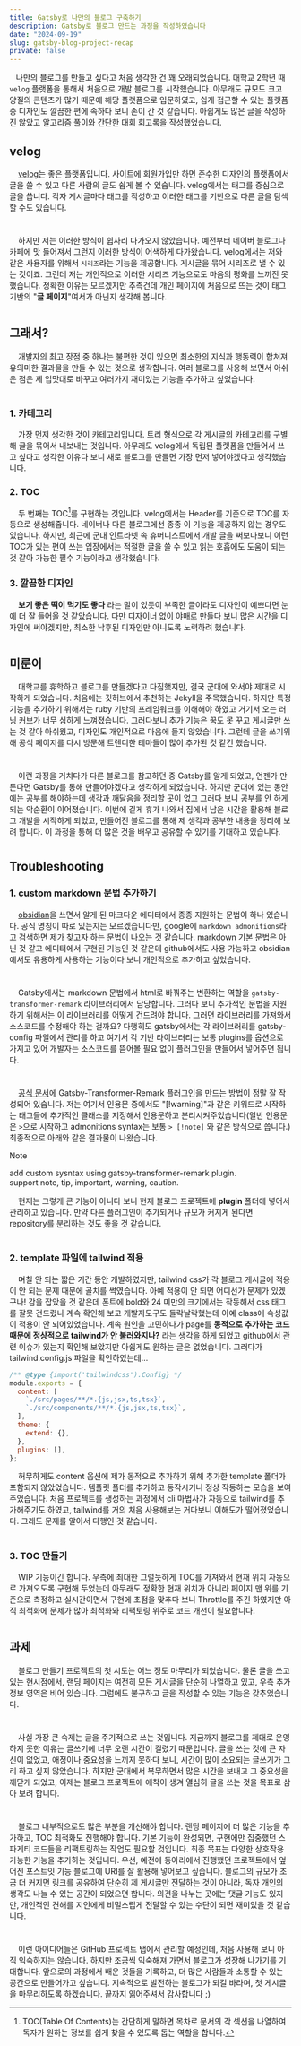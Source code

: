 ```yaml
---
title: Gatsby로 나만의 블로그 구축하기
description: Gatsby로 블로그 만드는 과정을 작성하였습니다
date: "2024-09-19"
slug: gatsby-blog-project-recap
private: false
---
```


&nbsp;&nbsp;&nbsp;나만의 블로그를 만들고 싶다고 처음 생각한 건 꽤 오래되었습니다. 대학교 2학년 때 `velog` 플랫폼을 통해서 처음으로 개발 블로그를 시작했습니다. 아무래도 규모도 크고 양질의 콘텐츠가 많기 때문에 해당 플랫폼으로 입문하였고, 쉽게 접근할 수 있는 플랫폼 중 디자인도 깔끔한 편에 속하다 보니 손이 간 것 같습니다. 아쉽게도 많은 글을 작성하진 않았고 알고리즘 풀이와 간단한 대회 회고록을 작성했었습니다.

## velog

&nbsp;&nbsp;&nbsp; [velog](https://velog.io/)는 좋은 플랫폼입니다. 사이트에 회원가입만 하면 준수한 디자인의 플랫폼에서 글을 쓸 수 있고 다른 사람의 글도 쉽게 볼 수 있습니다. velog에서는 태그를 중심으로 글을 씁니다. 각자 게시글마다 태그를 작성하고 이러한 태그를 기반으로 다른 글을 탐색할 수도 있습니다.

#

&nbsp;&nbsp;&nbsp; 하지만 저는 이러한 방식이 쉽사리 다가오지 않았습니다. 예전부터 네이버 블로그나 카페에 맛 들어져서 그런지 이러한 방식이 어색하게 다가왔습니다. velog에서는 저와 같은 사용자를 위해서 `시리즈`라는 기능을 제공합니다. 게시글을 묶어 시리즈로 낼 수 있는 것이죠. 그런데 저는 개인적으로 이러한 시리즈 기능으로도 마음의 평화를 느끼진 못했습니다. 정확한 이유는 모르겠지만 추측건데 개인 페이지에 처음으로 뜨는 것이 태그 기반의 "**글 페이지**"여서가 아닌지 생각해 봅니다.

#

## 그래서?

&nbsp;&nbsp;&nbsp; 개발자의 최고 장점 중 하나는 불편한 것이 있으면 최소한의 지식과 행동력이 합쳐져 유의미한 결과물을 만들 수 있는 것으로 생각합니다. 여러 블로그를 사용해 보면서 아쉬운 점은 제 입맛대로 바꾸고 여러가지 재미있는 기능을 추가하고 싶었습니다.

#

### 1. 카테고리

&nbsp;&nbsp;&nbsp; 가장 먼저 생각한 것이 카테고리입니다. 트리 형식으로 각 게시글의 카테고리를 구별해 글을 묶어서 내보내는 것입니다. 아무래도 velog에서 독립된 플랫폼을 만들어서 쓰고 싶다고 생각한 이유다 보니 새로 블로그를 만들면 가장 먼저 넣어야겠다고 생각했습니다.

### 2. TOC

&nbsp;&nbsp;&nbsp; 두 번째는 TOC[^1]를 구현하는 것입니다. velog에서는 Header를 기준으로 TOC를 자동으로 생성해줍니다. 네이버나 다른 블로그에선 종종 이 기능을 제공하지 않는 경우도 있습니다. 하지만, 최근에 군대 인트라넷 속 휴머니스트에서 개발 글을 써보다보니 이런 TOC가 있는 편이 쓰는 입장에서는 적절한 글을 쓸 수 있고 읽는 호흡에도 도움이 되는 것 같아 가능한 필수 기능이라고 생각했습니다.

### 3. 깔끔한 디자인

&nbsp;&nbsp;&nbsp; **보기 좋은 떡이 먹기도 좋다** 라는 말이 있듯이 부족한 글이라도 디자인이 예쁘다면 눈에 더 잘 들어올 것 같았습니다. 다만 디자이너 없이 야매로 만들다 보니 많은 시간을 디자인에 써야겠지만, 최소한 낙후된 디자인만 아니도록 노력하려 했습니다.

#

## 미룬이

&nbsp;&nbsp;&nbsp; 대학교를 휴학하고 블로그를 만들겠다고 다짐했지만, 결국 군대에 와서야 제대로 시작하게 되었습니다. 처음에는 깃허브에서 추천하는 Jekyll을 주목했습니다. 하지만 특정 기능을 추가하기 위해서는 ruby 기반의 프레임워크를 이해해야 하였고 거기서 오는 러닝 커브가 너무 심하게 느껴졌습니다. 그러다보니 추가 기능은 꿈도 못 꾸고 게시글만 쓰는 것 같아 아쉬웠고, 디자인도 개인적으로 마음에 들지 않았습니다. 그런데 글을 쓰기위해 공식 페이지를 다시 방문해 트렌디한 테마들이 많이 추가된 것 같긴 했습니다.

#

&nbsp;&nbsp;&nbsp; 이런 과정을 거치다가 다른 블로그를 참고하던 중 Gatsby를 알게 되었고, 언젠가 만든다면 Gatsby를 통해 만들어야겠다고 생각하게 되었습니다. 하지만 군대에 있는 동안에는 공부를 해야하는데 생각과 깨달음을 정리할 곳이 없고 그러다 보니 공부를 안 하게 되는 악순환이 이어졌습니다. 이번에 길게 휴가 나와서 집에서 남은 시간을 활용해 블로그 개발을 시작하게 되었고, 만들어진 블로그를 통해 제 생각과 공부한 내용을 정리해 보려 합니다. 이 과정을 통해 더 많은 것을 배우고 공유할 수 있기를 기대하고 있습니다.

#

## Troubleshooting

### 1. custom markdown 문법 추가하기

&nbsp;&nbsp;&nbsp; [obsidian](https://obsidian.md/)을 쓰면서 알게 된 마크다운 에디터에서 종종 지원하는 문법이 하나 있습니다. 공식 명칭이 따로 있는지는 모르겠습니다만, google에 `markdown admonitions`라고 검색하면 제가 찾고자 하는 문법이 나오는 것 같습니다. markdown 기본 문법은 아닌 것 같고 에디터에서 구현된 기능인 것 같은데 github에서도 사용 가능하고 obsidian에서도 유용하게 사용하는 기능이다 보니 개인적으로 추가하고 싶었습니다.

#

&nbsp;&nbsp;&nbsp; Gatsby에서는 markdown 문법에서 html로 바꿔주는 변환하는 역할을 `gatsby-transformer-remark` 라이브러리에서 담당합니다. 그러다 보니 추가적인 문법을 지원하기 위해서는 이 라이브러리를 어떻게 건드려야 합니다. 그러면 라이브러리를 가져와서 소스코드를 수정해야 하는 걸까요? 다행히도 gatsby에서는 각 라이브러리를 gatsby-config 파일에서 관리를 하고 여기서 각 기반 라이브러리는 보통 plugins를 옵션으로 가지고 있어 개발자는 소스코드를 뜯어볼 필요 없이 플러그인을 만들어서 넣어주면 됩니다.

#

&nbsp;&nbsp;&nbsp; [공식 문서](https://www.gatsbyjs.com/tutorial/remark-plugin-tutorial/)에 Gatsby-Transformer-Remark 플러그인을 만드는 방법이 정말 잘 작성되어 있습니다. 저는 여기서 인용문 중에서도 "[!warning]"과 같은 키워드로 시작하는 태그들에 추가적인 클래스를 지정해서 인용문하고 분리시켜주었습니다(일반 인용문은 `>`으로 시작하고 admonitions syntax는 보통 `> [!note]` 와 같은 방식으로 씁니다.) 최종적으로 아래와 같은 결과물이 나왔습니다.

> [!note]  
> add custom sysntax using gatsby-transformer-remark plugin. </br>
> support note, tip, important, warning, caution.

&nbsp;&nbsp;&nbsp; 현재는 그렇게 큰 기능이 아니다 보니 현재 블로그 프로젝트에 **plugin** 폴더에 넣어서 관리하고 있습니다. 만약 다른 플러그인이 추가되거나 규모가 커지게 된다면 repository를 분리하는 것도 좋을 것 같습니다.

#

### 2. template 파일에 tailwind 적용

&nbsp;&nbsp;&nbsp; 며칠 안 되는 짧은 기간 동안 개발하였지만, tailwind css가 각 블로그 게시글에 적용이 안 되는 문제 때문에 골치를 썩였습니다. 아예 적용이 안 되면 어디선가 문제가 있겠구나! 감을 잡았을 것 같은데 폰트에 bold와 24 미만의 크기에서는 작동해서 css 태그를 잘못 건드렸나 계속 확인해 보고 개발자도구도 들락날락했는데 아예 class에 속성값이 적용이 안 되어있었습니다. 계속 원인을 고민하다가 page를 **동적으로 추가하는 코드 때문에 정상적으로 tailwind가 안 불러와지나?** 라는 생각을 하게 되었고 github에서 관련 이슈가 있는지 확인해 보았지만 아쉽게도 원하는 글은 없었습니다. 그러다가 tailwind.config.js 파일을 확인하였는데...

```js @title='tailwind.config.js' @icon='javascript'
/** @type {import('tailwindcss').Config} */
module.exports = {
  content: [
    `./src/pages/**/*.{js,jsx,ts,tsx}`,
    `./src/components/**/*.{js,jsx,ts,tsx}`,
  ],
  theme: {
    extend: {},
  },
  plugins: [],
};
```

&nbsp;&nbsp;&nbsp; 허무하게도 content 옵션에 제가 동적으로 추가하기 위해 추가한 template 폴더가 포함되지 않았었습니다. 템플릿 폴더를 추가하고 동작시키니 정상 작동하는 모습을 보여주었습니다. 처음 프로젝트를 생성하는 과정에서 cli 마법사가 자동으로 tailwind를 추가해주기도 하였고, tailwind를 거의 처음 사용해보는 거다보니 이해도가 떨어졌었습니다. 그래도 문제를 알아서 다행인 것 같습니다.

#

### 3. TOC 만들기

&nbsp;&nbsp;&nbsp; WIP 기능이긴 합니다. 우측에 최대한 그럴듯하게 TOC를 가져와서 현재 위치 자동으로 가져오도록 구현해 두었는데 아무래도 정확한 현재 위치가 아니라 페이지 맨 위를 기준으로 측정하고 실시간이면서 구현에 초점을 맞추다 보니 Throttle를 주긴 하였지만 아직 최적화에 문제가 많아 최적화와 리팩토링 위주로 코드 개선이 필요합니다.

#

## 과제

&nbsp;&nbsp;&nbsp; 블로그 만들기 프로젝트의 첫 시도는 어느 정도 마무리가 되었습니다. 물론 글을 쓰고있는 현시점에서, 랜딩 페이지는 여전히 모든 게시글을 단순히 나열하고 있고, 우측 추가 정보 영역은 비어 있습니다. 그럼에도 불구하고 글을 작성할 수 있는 기능은 갖추었습니다.

#

&nbsp;&nbsp;&nbsp; 사실 가장 큰 숙제는 글을 주기적으로 쓰는 것입니다. 지금까지 블로그를 제대로 운영하지 못한 이유는 글쓰기에 너무 오랜 시간이 걸렸기 때문입니다. 글을 쓰는 것에 큰 자신이 없었고, 애정이나 중요성을 느끼지 못하다 보니, 시간이 많이 소요되는 글쓰기가 그리 하고 싶지 않았습니다. 하지만 군대에서 복무하면서 많은 시간을 보내고 그 중요성을 깨닫게 되었고, 이제는 블로그 프로젝트에 애착이 생겨 열심히 글을 쓰는 것을 목표로 삼아 보려 합니다.

#

&nbsp;&nbsp;&nbsp; 블로그 내부적으로도 많은 부분을 개선해야 합니다. 랜딩 페이지에 더 많은 기능을 추가하고, TOC 최적화도 진행해야 합니다. 기본 기능이 완성되면, 구현에만 집중했던 스파게티 코드들을 리팩토링하는 작업도 필요할 것입니다. 최종 목표는 다양한 상호작용 가능한 기능을 추가하는 것입니다. 우선, 예전에 동아리에서 진행했던 프로젝트에서 엎어진 포스트잇 기능 블로그에 URI를 잘 활용해 넣어보고 싶습니다. 블로그의 규모가 조금 더 커지면 링크를 공유하여 단순히 제 게시글만 전달하는 것이 아니라, 독자 개인의 생각도 나눌 수 있는 공간이 되었으면 합니다. 의견을 나누는 곳에는 댓글 기능도 있지만, 개인적인 견해를 지인에게 비밀스럽게 전달할 수 있는 수단이 되면 재미있을 것 같습니다.

#

&nbsp;&nbsp;&nbsp; 이런 아이디어들은 GitHub 프로젝트 탭에서 관리할 예정인데, 처음 사용해 보니 아직 익숙하지는 않습니다. 하지만 조금씩 익숙해져 가면서 블로그가 성장해 나가기를 기대합니다. 앞으로의 과정에서 배운 것들을 기록하고, 더 많은 사람들과 소통할 수 있는 공간으로 만들어가고 싶습니다. 지속적으로 발전하는 블로그가 되길 바라며, 첫 게시글을 마무리하도록 하겠습니다. 끝까지 읽어주셔서 감사합니다 ;)

[^1]: TOC(Table Of Contents)는 간단하게 말하면 목차로 문서의 각 섹션을 나열하여 독자가 원하는 정보를 쉽게 찾을 수 있도록 돕는 역할을 합니다.

